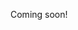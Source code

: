 Coming soon!

<!--

https://www.youtube.com/watch?v=IYzDFHx6QPY
https://news.ycombinator.com/item?id=26017341

-->
